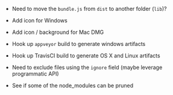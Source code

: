 - Need to move the `bundle.js` from `dist` to another folder (`lib`)?
- Add icon for Windows

- Add icon / background for Mac DMG

- Hook up `appveyor` build to generate windows artifacts
- Hook up TravisCI build to generate OS X and Linux artifacts

- Need to exclude files using the `ignore` field (maybe leverage programmatic API)
- See if some of the node_modules can be pruned
